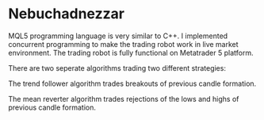 # Nebuchadnezzar

MQL5 programming language is very similar to C++. I implemented concurrent programming to make the trading robot work in live market environment. The trading robot is fully functional on Metatrader 5 platform.

There are two seperate algorithms trading two different strategies:

The trend follower algorithm trades breakouts of previous candle formation.

The mean reverter algorithm trades rejections of the lows and highs of previous candle formation.
